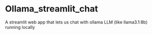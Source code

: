 # Ollama_streamlit_chat
A streamlit web app that lets us chat with ollama LLM (like llama3.1:8b) running locally
